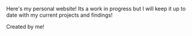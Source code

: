 Here's my personal website! Its a work in progress but I will keep it up to date with my current projects and findings!

Created by me!

